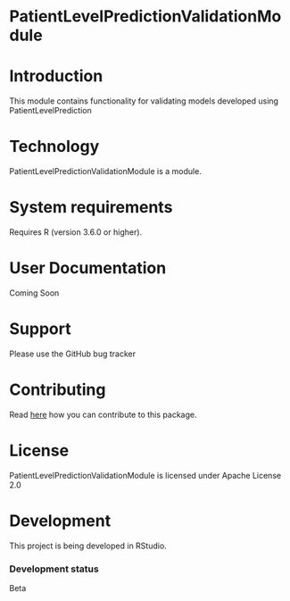 # PatientLevelPredictionValidationModule

# Introduction

This module contains functionality for validating models developed using PatientLevelPrediction


# Technology

PatientLevelPredictionValidationModule is a module.

# System requirements

Requires R (version 3.6.0 or higher).

# User Documentation

Coming Soon

# Support

Please use the GitHub bug tracker

# Contributing

Read [here](https://ohdsi.github.io/Hades/contribute.html) how you can contribute to this package.

# License

PatientLevelPredictionValidationModule is licensed under Apache License 2.0

# Development

This project is being developed in RStudio.

### Development status

Beta
